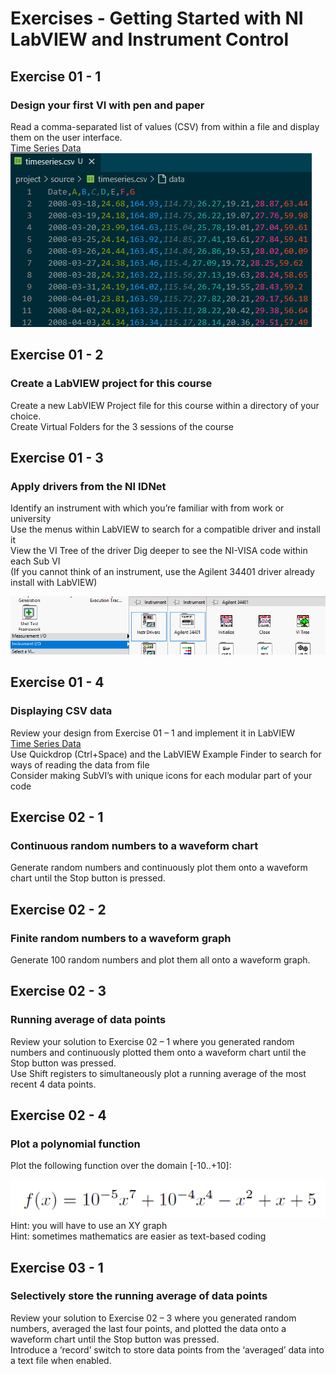 # Exercises - Getting Started with NI LabVIEW and Instrument Control

## Exercise 01 - 1

### Design your first VI with pen and paper  

Read a comma-separated list of values (CSV) from within a file and display them on the user interface.  
[Time Series Data](/project/source/timeseries.csv)  
![time series csv](/resources/timeseries.png)  

## Exercise 01 - 2

### Create a LabVIEW project for this course

Create a new LabVIEW Project file for this course within a directory of your choice.  
Create Virtual Folders for the 3 sessions of the course

## Exercise 01 - 3

### Apply drivers from the NI IDNet

Identify an instrument with which you’re familiar with from work or university  
Use the menus within LabVIEW to search for a compatible driver and install it  
View the VI Tree of the driver
Dig deeper to see the NI-VISA code within each Sub VI  
(If you cannot think of an instrument, use the Agilent 34401 driver already install with LabVIEW)  

![34401 palette](/resources/34401.png)  

## Exercise 01 - 4

### Displaying CSV data

Review your design from Exercise 01 – 1 and implement it in LabVIEW  
[Time Series Data](/project/source/timeseries.csv)  
Use Quickdrop (Ctrl+Space) and the LabVIEW Example Finder to search for ways of reading the data from file  
Consider making SubVI’s with unique icons for each modular part of your code  

## Exercise 02 - 1

### Continuous random numbers to a waveform chart

Generate random numbers and continuously plot them onto a waveform chart until the Stop button is pressed.  

## Exercise 02 - 2

### Finite random numbers to a waveform graph

Generate 100 random numbers and plot them all onto a waveform graph.  

## Exercise 02 - 3

### Running average of data points

Review your solution to Exercise 02 – 1 where you generated random numbers and continuously plotted them onto a waveform chart until the Stop button was pressed.  
Use Shift registers to simultaneously plot a running average of the most recent 4 data points.  

## Exercise 02 - 4

### Plot a polynomial function

Plot the following function over the domain [-10..+10]:  

![polynomial](/resources/polynomial.png)  
Hint: you will have to use an XY graph  
Hint: sometimes mathematics are easier as text-based coding

## Exercise 03 - 1

### Selectively store the running average of data points

Review your solution to Exercise 02 – 3 where you generated random numbers, averaged the last four points, and plotted the data onto a waveform chart until the Stop button was pressed.  
Introduce a ‘record’ switch to store data points from the ‘averaged’ data into a text file when enabled.
